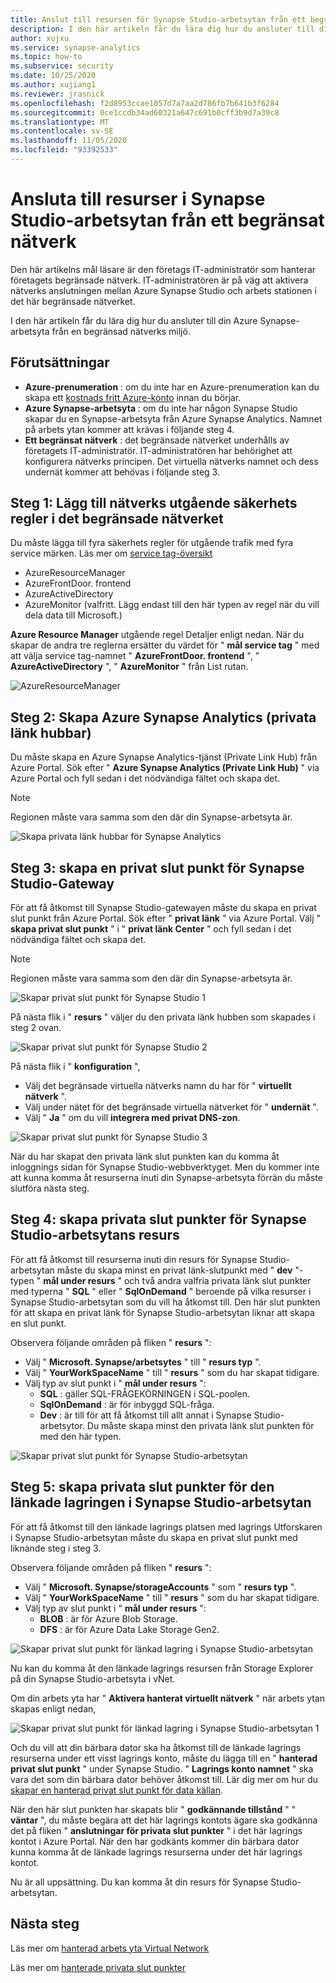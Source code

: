 ```yaml
---
title: Anslut till resursen för Synapse Studio-arbetsytan från ett begränsat nätverk
description: I den här artikeln får du lära dig hur du ansluter till dina resurser i Azure Synapse Studio-arbetsytan från ett begränsat nätverk
author: xujxu
ms.service: synapse-analytics
ms.topic: how-to
ms.subservice: security
ms.date: 10/25/2020
ms.author: xujiang1
ms.reviewer: jrasnick
ms.openlocfilehash: f2d8953ccae1057d7a7aa2d786fb7b641b3f6284
ms.sourcegitcommit: 0ce1ccdb34ad60321a647c691b0cff3b9d7a39c8
ms.translationtype: MT
ms.contentlocale: sv-SE
ms.lasthandoff: 11/05/2020
ms.locfileid: "93392533"
---
```

# <a name="connect-to-synapse-studio-workspace-resources-from-a-restricted-network"></a>Ansluta till resurser i Synapse Studio-arbetsytan från ett begränsat nätverk

Den här artikelns mål läsare är den företags IT-administratör som hanterar företagets begränsade nätverk. IT-administratören är på väg att aktivera nätverks anslutningen mellan Azure Synapse Studio och arbets stationen i det här begränsade nätverket.

I den här artikeln får du lära dig hur du ansluter till din Azure Synapse-arbetsyta från en begränsad nätverks miljö. 

## <a name="prerequisites"></a>Förutsättningar

* **Azure-prenumeration** : om du inte har en Azure-prenumeration kan du skapa ett [kostnads fritt Azure-konto](https://azure.microsoft.com/free/) innan du börjar.
* **Azure Synapse-arbetsyta** : om du inte har någon Synapse Studio skapar du en Synapse-arbetsyta från Azure Synapse Analytics. Namnet på arbets ytan kommer att krävas i följande steg 4.
* **Ett begränsat nätverk** : det begränsade nätverket underhålls av företagets IT-administratör. IT-administratören har behörighet att konfigurera nätverks principen. Det virtuella nätverks namnet och dess undernät kommer att behövas i följande steg 3.


## <a name="step-1-add-network-outbound-security-rules-to-the-restricted-network"></a>Steg 1: Lägg till nätverks utgående säkerhets regler i det begränsade nätverket

Du måste lägga till fyra säkerhets regler för utgående trafik med fyra service märken. Läs mer om [service tag-översikt](/azure/virtual-network/service-tags-overview.md) 
* AzureResourceManager
* AzureFrontDoor. frontend
* AzureActiveDirectory
* AzureMonitor (valfritt. Lägg endast till den här typen av regel när du vill dela data till Microsoft.)

**Azure Resource Manager** utgående regel Detaljer enligt nedan. När du skapar de andra tre reglerna ersätter du värdet för " **mål service tag** " med att välja service tag-namnet " **AzureFrontDoor. frontend** ", " **AzureActiveDirectory** ", " **AzureMonitor** " från List rutan.

![AzureResourceManager](./media/how-to-connect-to-workspace-from-restricted-network/arm-servicetag.png)


## <a name="step-2-create-azure-synapse-analytics-private-link-hubs"></a>Steg 2: Skapa Azure Synapse Analytics (privata länk hubbar)

Du måste skapa en Azure Synapse Analytics-tjänst (Private Link Hub) från Azure Portal. Sök efter " **Azure Synapse Analytics (Private Link Hub)** " via Azure Portal och fyll sedan i det nödvändiga fältet och skapa det. 

> [!Note]
> Regionen måste vara samma som den där din Synapse-arbetsyta är.

![Skapa privata länk hubbar för Synapse Analytics](./media/how-to-connect-to-workspace-from-restricted-network/private-links.png)

## <a name="step-3-create-private-endpoint-for-synapse-studio-gateway"></a>Steg 3: skapa en privat slut punkt för Synapse Studio-Gateway

För att få åtkomst till Synapse Studio-gatewayen måste du skapa en privat slut punkt från Azure Portal. Sök efter " **privat länk** " via Azure Portal. Välj " **skapa privat slut punkt** " i " **privat länk Center** " och fyll sedan i det nödvändiga fältet och skapa det. 

> [!Note]
> Regionen måste vara samma som den där din Synapse-arbetsyta är.

![Skapar privat slut punkt för Synapse Studio 1](./media/how-to-connect-to-workspace-from-restricted-network/plink-endpoint-1.png)

På nästa flik i " **resurs** " väljer du den privata länk hubben som skapades i steg 2 ovan.

![Skapar privat slut punkt för Synapse Studio 2](./media/how-to-connect-to-workspace-from-restricted-network/plink-endpoint-2.png)

På nästa flik i " **konfiguration** ", 
* Välj det begränsade virtuella nätverks namn du har för " **virtuellt nätverk** ".
* Välj under nätet för det begränsade virtuella nätverket för " **undernät** ". 
* Välj " **Ja** " om du vill **integrera med privat DNS-zon**.

![Skapar privat slut punkt för Synapse Studio 3](./media/how-to-connect-to-workspace-from-restricted-network/plink-endpoint-3.png)

När du har skapat den privata länk slut punkten kan du komma åt inloggnings sidan för Synapse Studio-webbverktyget. Men du kommer inte att kunna komma åt resurserna inuti din Synapse-arbetsyta förrän du måste slutföra nästa steg.

## <a name="step-4-create-private-endpoints-for-synapse-studio-workspace-resource"></a>Steg 4: skapa privata slut punkter för Synapse Studio-arbetsytans resurs

För att få åtkomst till resurserna inuti din resurs för Synapse Studio-arbetsytan måste du skapa minst en privat länk-slutpunkt med " **dev** "-typen " **mål under resurs** " och två andra valfria privata länk slut punkter med typerna " **SQL** " eller " **SqlOnDemand** " beroende på vilka resurser i Synapse Studio-arbetsytan som du vill ha åtkomst till. Den här slut punkten för att skapa en privat länk för Synapse Studio-arbetsytan liknar att skapa en slut punkt.  

Observera följande områden på fliken " **resurs** ":
* Välj " **Microsoft. Synapse/arbetsytes** " till " **resurs typ** ".
* Välj " **YourWorkSpaceName** " till " **resurs** " som du har skapat tidigare.
* Välj typ av slut punkt i " **mål under resurs** ":
  * **SQL** : gäller SQL-FRÅGEKÖRNINGEN i SQL-poolen.
  * **SqlOnDemand** : är för inbyggd SQL-fråga.
  * **Dev** : är till för att få åtkomst till allt annat i Synapse Studio-arbetsytor. Du måste skapa minst den privata länk slut punkten för med den här typen.

![Skapar privat slut punkt för Synapse Studio-arbetsytan](./media/how-to-connect-to-workspace-from-restricted-network/plinks-endpoint-ws-1.png)


## <a name="step-5-create-private-endpoints-for-synapse-studio-workspace-linked-storage"></a>Steg 5: skapa privata slut punkter för den länkade lagringen i Synapse Studio-arbetsytan

För att få åtkomst till den länkade lagrings platsen med lagrings Utforskaren i Synapse Studio-arbetsytan måste du skapa en privat slut punkt med liknande steg i steg 3. 

Observera följande områden på fliken " **resurs** ":
* Välj " **Microsoft. Synapse/storageAccounts** " som " **resurs typ** ".
* Välj " **YourWorkSpaceName** " till " **resurs** " som du har skapat tidigare.
* Välj typ av slut punkt i " **mål under resurs** ":
  * **BLOB** : är för Azure Blob Storage.
  * **DFS** : är för Azure Data Lake Storage Gen2.

![Skapar privat slut punkt för länkad lagring i Synapse Studio-arbetsytan](./media/how-to-connect-to-workspace-from-restricted-network/plink-endpoint-storage.png)

Nu kan du komma åt den länkade lagrings resursen från Storage Explorer på din Synapse Studio-arbetsyta i vNet.

Om din arbets yta har " **Aktivera hanterat virtuellt nätverk** " när arbets ytan skapas enligt nedan,

![Skapar privat slut punkt för länkad lagring i Synapse Studio-arbetsytan 1](./media/how-to-connect-to-workspace-from-restricted-network/ws-network-config.png)

Och du vill att din bärbara dator ska ha åtkomst till de länkade lagrings resurserna under ett visst lagrings konto, måste du lägga till en " **hanterad privat slut punkt** " under Synapse Studio. " **Lagrings konto namnet** " ska vara det som din bärbara dator behöver åtkomst till. Lär dig mer om hur du [skapar en hanterad privat slut punkt för data källan](./how-to-create-managed-private-endpoints.md).

När den här slut punkten har skapats blir " **godkännande tillstånd** " " **väntar** ", du måste begära att det här lagrings kontots ägare ska godkänna det på fliken " **anslutningar för privata slut punkter** " i det här lagrings kontot i Azure Portal. När den har godkänts kommer din bärbara dator kunna komma åt de länkade lagrings resurserna under det här lagrings kontot.

Nu är all uppsättning. Du kan komma åt din resurs för Synapse Studio-arbetsytan.

## <a name="next-steps"></a>Nästa steg

Läs mer om [hanterad arbets yta Virtual Network](./synapse-workspace-managed-vnet.md)

Läs mer om [hanterade privata slut punkter](./synapse-workspace-managed-private-endpoints.md)
